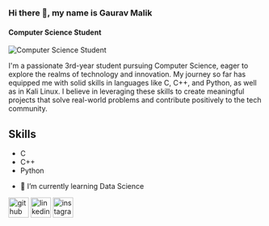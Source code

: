 ### Hi there 👋, my name is Gaurav Malik
#### Computer Science Student
![Computer Science Student](https://imgs.search.brave.com/Hvlud1lQqBWwWBK-_KuZMd8BGP1LSFmlCHDIVXjZUZ4/rs:fit:500:0:0:0/g:ce/aHR0cHM6Ly93d3cu/ZGlnaXRhbGFuZC50/di93cC1jb250ZW50/L3VwbG9hZHMvMjAy/Mi8wNC9nZWVrcy0y/ODk0NjIxXzY0MC5q/cGc)

I'm a passionate 3rd-year student pursuing Computer Science, eager to explore the realms of technology and innovation. My journey so far has equipped me with solid skills in languages like C, C++, and Python, as well as in Kali Linux. I believe in leveraging these skills to create meaningful projects that solve real-world problems and contribute positively to the tech community.

## Skills
* C
* C++
* Python

- 🌱 I’m currently learning Data Science 


[<img src='https://cdn.jsdelivr.net/npm/simple-icons@3.0.1/icons/github.svg' alt='github' height='40'>](https://github.com/ThunderboltGM)  [<img src='https://cdn.jsdelivr.net/npm/simple-icons@3.0.1/icons/linkedin.svg' alt='linkedin' height='40'>](https://www.linkedin.com/in/gaurav-malik-/)  [<img src='https://cdn.jsdelivr.net/npm/simple-icons@3.0.1/icons/instagram.svg' alt='instagram' height='40'>](https://www.instagram.com/gauravmalik113/)  


